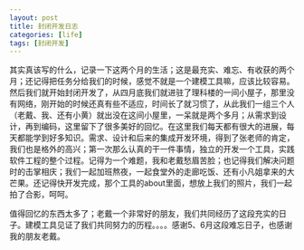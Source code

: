 ```yaml
---
layout: post
title: 封闭开发日志
categories: [life]
tags: [封闭开发]
---
```


其实真该写的什么，记录一下这两个月的生活；这是最充实、难忘、有收获的两个月；还记得把任务分给我们的时候，感觉不就是一个建模工具嘛，应该比较容易。然后我们就开始封闭开发了，从四月底我们就进驻了理科楼的一间小屋子，那里没有网络，刚开始的时候还真有些不适应，时间长了就习惯了，从此我们一组三个人（老戴、我、还有小黄）就出没在这间小屋里，一呆就是两个多月；从需求到设计，再到编码，这里留下了很多美好的回忆。在这里我们每天都有很大的进展，每天都能学到好多知识。需求、设计和后来的集成开发环境，得到了张老师的肯定，我们也是格外的高兴；第一次那么认真的干一件事情，独立的开发一个工具，实践软件工程的整个过程。记得为一个难题，我和老戴愁眉苦脸；也记得我们解决问题时的击掌相庆；我们一起加班熬夜，一起食堂外的走廊吃饭、还有小凡姐拿来的大芒果。还记得快开发完成，那个工具的about里面，想放上我们的照片，我们一起拍了合影，呵呵。

值得回忆的东西太多了；老戴一个非常好的朋友，我们共同经历了这段充实的日子。建模工具见证了我们共同努力的历程。。。。感谢5、6月这段难忘日子，也感谢我的朋友老戴。

